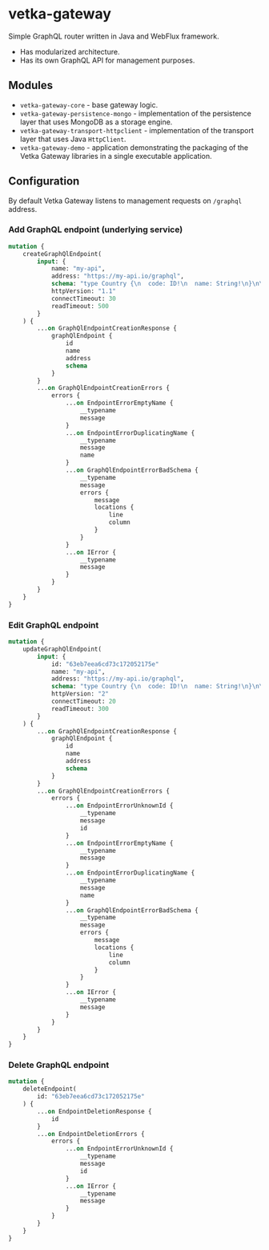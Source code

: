 # vetka-gateway

Simple GraphQL router written in Java and WebFlux framework.

* Has modularized architecture.
* Has its own GraphQL API for management purposes.

## Modules

* `vetka-gateway-core` - base gateway logic.
* `vetka-gateway-persistence-mongo` - implementation of the persistence layer that uses MongoDB as a storage engine.
* `vetka-gateway-transport-httpclient` - implementation of the transport layer that uses Java `HttpClient`.
* `vetka-gateway-demo` - application demonstrating the packaging of the Vetka Gateway libraries in a single executable
  application.

## Configuration

By default Vetka Gateway listens to management requests on `/graphql` address.

### Add GraphQL endpoint (underlying service)

```graphql
mutation {
    createGraphQlEndpoint(
        input: {
            name: "my-api",
            address: "https://my-api.io/graphql",
            schema: "type Country {\n  code: ID!\n  name: String!\n}\n\ninput StringQueryOperatorInput {\n  eq: String\n  ne: String\n  in: [String]\n  nin: [String]\n  regex: String\n  glob: String\n}\n\ninput CountryFilterInput {\n  code: StringQueryOperatorInput\n  currency: StringQueryOperatorInput\n  continent: StringQueryOperatorInput\n}\n\ntype Query {\n  countries(filter: CountryFilterInput): [Country!]!\n}\n"
            httpVersion: "1.1"
            connectTimeout: 30
            readTimeout: 500
        }
    ) {
        ...on GraphQlEndpointCreationResponse {
            graphQlEndpoint {
                id
                name
                address
                schema
            }
        }
        ...on GraphQlEndpointCreationErrors {
            errors {
                ...on EndpointErrorEmptyName {
                    __typename
                    message
                }
                ...on EndpointErrorDuplicatingName {
                    __typename
                    message
                    name
                }
                ...on GraphQlEndpointErrorBadSchema {
                    __typename
                    message
                    errors {
                        message
                        locations {
                            line
                            column
                        }
                    }
                }
                ...on IError {
                    __typename
                    message
                }
            }
        }
    }
}
```

### Edit GraphQL endpoint

```graphql
mutation {
    updateGraphQlEndpoint(
        input: {
            id: "63eb7eea6cd73c172052175e"
            name: "my-api",
            address: "https://my-api.io/graphql",
            schema: "type Country {\n  code: ID!\n  name: String!\n}\n\ninput StringQueryOperatorInput {\n  eq: String\n  ne: String\n  in: [String]\n  nin: [String]\n  regex: String\n  glob: String\n}\n\ninput CountryFilterInput {\n  code: StringQueryOperatorInput\n  currency: StringQueryOperatorInput\n  continent: StringQueryOperatorInput\n}\n\ntype Query {\n  countries(filter: CountryFilterInput): [Country!]!\n}\n"
            httpVersion: "2"
            connectTimeout: 20
            readTimeout: 300
        }
    ) {
        ...on GraphQlEndpointCreationResponse {
            graphQlEndpoint {
                id
                name
                address
                schema
            }
        }
        ...on GraphQlEndpointCreationErrors {
            errors {
                ...on EndpointErrorUnknownId {
                    __typename
                    message
                    id
                }
                ...on EndpointErrorEmptyName {
                    __typename
                    message
                }
                ...on EndpointErrorDuplicatingName {
                    __typename
                    message
                    name
                }
                ...on GraphQlEndpointErrorBadSchema {
                    __typename
                    message
                    errors {
                        message
                        locations {
                            line
                            column
                        }
                    }
                }
                ...on IError {
                    __typename
                    message
                }
            }
        }
    }
}
```

### Delete GraphQL endpoint

```graphql
mutation {
    deleteEndpoint(
        id: "63eb7eea6cd73c172052175e"
    ) {
        ...on EndpointDeletionResponse {
            id
        }
        ...on EndpointDeletionErrors {
            errors {
                ...on EndpointErrorUnknownId {
                    __typename
                    message
                    id
                }
                ...on IError {
                    __typename
                    message
                }
            }
        }
    }
}
```
